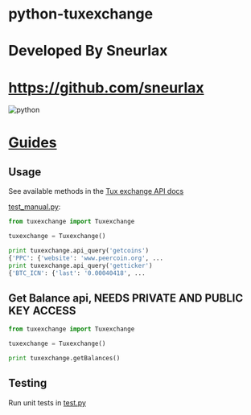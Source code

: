 # python-tuxexchange

# Developed By Sneurlax
# https://github.com/sneurlax

![python](https://img.shields.io/badge/python-2.7-blue.svg)

# [Guides](https://github.com/Olliecad1/python-tuxexchange-Wrapper/Guides)




## Usage

See available methods in the [Tux exchange API docs](https://tuxexchange.com/docs)

[test_manual.py](https://github.com/olliecad1/python-tuxexchange/blob/master/test_manual.py):
```python
from tuxexchange import Tuxexchange

tuxexchange = Tuxexchange()

print tuxexchange.api_query('getcoins')
{'PPC': {'website': 'www.peercoin.org', ...
print tuxexchange.api_query('getticker')
{'BTC_ICN': {'last': '0.00040418', ...
```

## Get Balance api, NEEDS PRIVATE AND PUBLIC KEY ACCESS

```python
from tuxexchange import Tuxexchange

tuxexchange = Tuxexchange()

print tuxexchange.getBalances()
```


## Testing

Run unit tests in [test.py](https://github.com/olliecad1/python-tuxexchange/blob/master/test.py)

